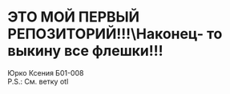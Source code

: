 # ЭТО МОЙ ПЕРВЫЙ РЕПОЗИТОРИЙ!!!\Наконец- то выкину все флешки!!!
Юрко Ксения Б01-008\
P.S.: См. ветку otl

